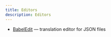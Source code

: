 ```yaml
---
title: Editors
description: Editors
---
```



- [BabelEdit](/babeledit) — translation editor for JSON files
